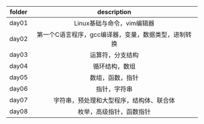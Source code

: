 | folder | description |  
| :----:| :----: |  
| day01 | Linux基础与命令，vim编辑器 |  
| day02 | 第一个C语言程序，gcc编译器，变量，数据类型，进制转换 |  
| day03 | 运算符，分支结构 |  
| day04 | 循环结构，数组 |  
| day05 | 数组，函数，指针 |  
| day06 | 指针，字符串 |  
| day07 | 字符串，预处理和大型程序，结构体、联合体 |
| day08 | 枚举，高级指针，函数指针 |  
